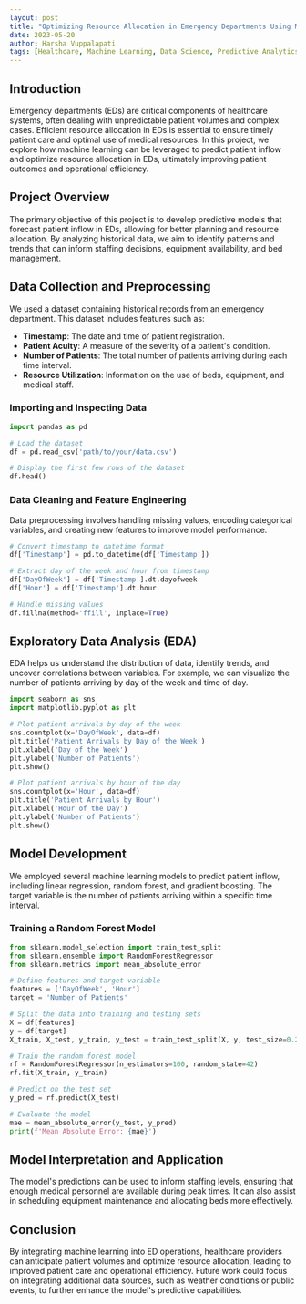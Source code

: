 ```yaml
---
layout: post
title: "Optimizing Resource Allocation in Emergency Departments Using Machine Learning"
date: 2023-05-20
author: Harsha Vuppalapati
tags: [Healthcare, Machine Learning, Data Science, Predictive Analytics]
---
```


## Introduction

Emergency departments (EDs) are critical components of healthcare systems, often dealing with unpredictable patient volumes and complex cases. Efficient resource allocation in EDs is essential to ensure timely patient care and optimal use of medical resources. In this project, we explore how machine learning can be leveraged to predict patient inflow and optimize resource allocation in EDs, ultimately improving patient outcomes and operational efficiency.

## Project Overview

The primary objective of this project is to develop predictive models that forecast patient inflow in EDs, allowing for better planning and resource allocation. By analyzing historical data, we aim to identify patterns and trends that can inform staffing decisions, equipment availability, and bed management.

## Data Collection and Preprocessing

We used a dataset containing historical records from an emergency department. This dataset includes features such as:

- **Timestamp**: The date and time of patient registration.
- **Patient Acuity**: A measure of the severity of a patient's condition.
- **Number of Patients**: The total number of patients arriving during each time interval.
- **Resource Utilization**: Information on the use of beds, equipment, and medical staff.

### Importing and Inspecting Data

```python
import pandas as pd

# Load the dataset
df = pd.read_csv('path/to/your/data.csv')

# Display the first few rows of the dataset
df.head()
```

### Data Cleaning and Feature Engineering
Data preprocessing involves handling missing values, encoding categorical variables, and creating new features to improve model performance.
```python
# Convert timestamp to datetime format
df['Timestamp'] = pd.to_datetime(df['Timestamp'])

# Extract day of the week and hour from timestamp
df['DayOfWeek'] = df['Timestamp'].dt.dayofweek
df['Hour'] = df['Timestamp'].dt.hour

# Handle missing values
df.fillna(method='ffill', inplace=True)
```
## Exploratory Data Analysis (EDA)
EDA helps us understand the distribution of data, identify trends, and uncover correlations between variables. For example, we can visualize the number of patients arriving by day of the week and time of day.
```python
import seaborn as sns
import matplotlib.pyplot as plt

# Plot patient arrivals by day of the week
sns.countplot(x='DayOfWeek', data=df)
plt.title('Patient Arrivals by Day of the Week')
plt.xlabel('Day of the Week')
plt.ylabel('Number of Patients')
plt.show()

# Plot patient arrivals by hour of the day
sns.countplot(x='Hour', data=df)
plt.title('Patient Arrivals by Hour')
plt.xlabel('Hour of the Day')
plt.ylabel('Number of Patients')
plt.show()
```
## Model Development
We employed several machine learning models to predict patient inflow, including linear regression, random forest, and gradient boosting. The target variable is the number of patients arriving within a specific time interval.
### Training a Random Forest Model
```python
from sklearn.model_selection import train_test_split
from sklearn.ensemble import RandomForestRegressor
from sklearn.metrics import mean_absolute_error

# Define features and target variable
features = ['DayOfWeek', 'Hour']
target = 'Number of Patients'

# Split the data into training and testing sets
X = df[features]
y = df[target]
X_train, X_test, y_train, y_test = train_test_split(X, y, test_size=0.2, random_state=42)

# Train the random forest model
rf = RandomForestRegressor(n_estimators=100, random_state=42)
rf.fit(X_train, y_train)

# Predict on the test set
y_pred = rf.predict(X_test)

# Evaluate the model
mae = mean_absolute_error(y_test, y_pred)
print(f'Mean Absolute Error: {mae}')

```
## Model Interpretation and Application
The model's predictions can be used to inform staffing levels, ensuring that enough medical personnel are available during peak times. It can also assist in scheduling equipment maintenance and allocating beds more effectively.
## Conclusion
By integrating machine learning into ED operations, healthcare providers can anticipate patient volumes and optimize resource allocation, leading to improved patient care and operational efficiency. Future work could focus on integrating additional data sources, such as weather conditions or public events, to further enhance the model's predictive capabilities.





